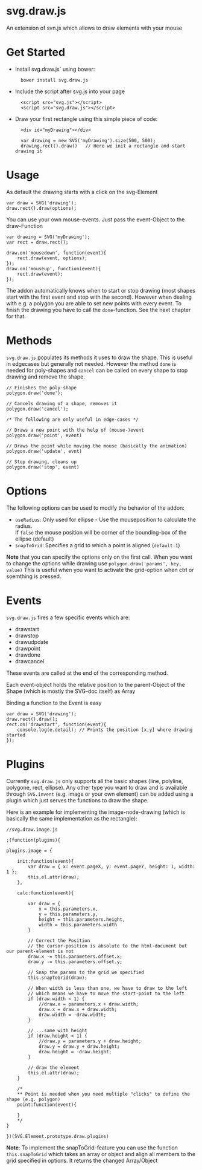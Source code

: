 svg.draw.js
===========

An extension of svn.js which allows to draw elements with your mouse

# Get Started

- Install svg.draw.js` using bower:

		bower install svg.draw.js

- Include the script after svg.js into your page

		<script src="svg.js"></script>
		<script src="svg.draw.js"></script>

- Draw your first rectangle using this simple piece of code:

		<div id="myDrawing"></div>

		var drawing = new SVG('myDrawing').size(500, 500);
		drawing.rect().draw()	// Here we init a rectangle and start drawing it

# Usage

As default the drawing starts with a click on the svg-Element


    var draw = SVG('drawing');
    draw.rect().draw(options);


You can use your own mouse-events. Just pass the event-Object to the draw-Function


    var drawing = SVG('myDrawing');
    var rect = draw.rect();

    draw.on('mousedown', function(event){
        rect.draw(event, options);
    });
    draw.on('mouseup', function(event){
        rect.draw(event);
    });

The addon automatically knows when to start or stop drawing (most shapes start with the first event and stop with the second).
However when dealing with e.g. a polygon you are able to set new points with every event. To finish the drawing you have to call the `done`-function.
See the next chapter for that.

# Methods

`svg.draw.js` populates its methods it uses to draw the shape. This is useful in edgecases but generally not needed. However the method `done` is needed for poly-shapes and `cancel` can be called on every shape to stop drawing and remove the shape.

	// Finishes the poly-shape
	polygon.draw('done');

	// Cancels drawing of a shape, removes it
	polygon.draw('cancel');

	/* The following are only useful in edge-cases */

	// Draws a new point with the help of (mouse-)event
	polygon.draw('point', event)

	// Draws the point while moving the mouse (basically the animation)
	polygon.draw('update', evnt)

	// Stop drawing, cleans up
	polygon.draw('stop', event)
	
# Options

The following options can be used to modify the behavior of the addon:

- `useRadius`: Only used for ellipse - Use the mouseposition to calculate the radius. <br>
   If `false` the mouse position will be corner of the bounding-box of the ellipse (default)
- `snapToGrid`: Specifies a grid to which a point is aligned (`default:1`)

**Note** that you can specify the options only on the first call. When you want to change the options while drawing use `polygon.draw('params', key, value)` This is useful when you want to activate the grid-option when ctrl or soemthing is pressed.

# Events

`svg.draw.js` fires a few specific events which are:

- drawstart
- drawstop
- drawudpdate
- drawpoint
- drawdone
- drawcancel

These events are called at the end of the corresponding method.

Each event-object holds the relative position to the parent-Object of the Shape (which is mostly the SVG-doc itself) as Array

Binding a function to the Event is easy

    var draw = SVG('drawing');
    draw.rect().draw();
    rect.on('drawstart', function(event){
        console.log(e.detail); // Prints the position [x,y] where drawing started
    });

# Plugins

Currently `svg.draw.js` only supports all the basic shapes (line, polyline, polygone, rect, ellipse).
Any other type you want to draw and is available through `SVG.invent` (e.g. image or your own element) can be added using a plugin which just serves the functions to draw the shape.

Here is an example for implementing the image-node-drawing (which is basically the same implementation as the rectangle):

	//svg.draw.image.js
	
	;(function(plugins){
	
	plugins.image = {
	
	    init:function(event){
	        var draw = { x: event.pageX, y: event.pageY, height: 1, width: 1 };
	        this.el.attr(draw);
	    }, 
	    
	    calc:function(event){
	        
			var draw = {
				x = this.parameters.x,
				y = this.parameters.y,
				height = this.parameters.height,
				width = this.parameters.width
			}

	        // Correct the Position
	        // the cursor-position is absolute to the html-document but our parent-element is not
	        draw.x -= this.parameters.offset.x;
	        draw.y -= this.parameters.offset.y;
	
	        // Snap the params to the grid we specified
	        this.snapToGrid(draw);
	
	        // When width is less than one, we have to draw to the left
	        // which means we have to move the start-point to the left
	        if (draw.width < 1) {
	            //draw.x = parameters.x + draw.width;
	            draw.x = draw.x + draw.width;
	            draw.width = -draw.width;
	        }
	
	        // ...same with height
	        if (draw.height < 1) {
	            //draw.y = parameters.y + draw.height;
	            draw.y = draw.y + draw.height;
	            draw.height = -draw.height;
	        }
	
	        // draw the element
	        this.el.attr(draw);
	    }

		/*
		** Point is needed when you need multiple "clicks" to define the shape (e.g. polygon)
		point:function(event){

		}
		*/
	}
	
	})(SVG.Element.prototype.draw.plugins)

**Note**: To implement the snapToGrid-feature you can use the function `this.snapToGrid` which takes an array or object and align all members to the grid specified in options. It returns the changed Array/Object